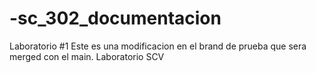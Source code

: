 # -sc_302_documentacion
Laboratorio #1
Este es una modificacion en el brand de prueba que sera merged con el main. Laboratorio SCV
